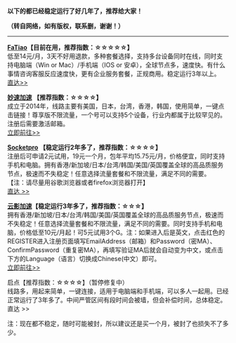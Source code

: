 **以下的都已经稳定运行了好几年了，推荐给大家！**

**（转自网络，如有版权，联系删，谢谢！）**

------------------------------------------------------------------------------------------

**[FaTiao](http://t.cn/AisCq0kt)【目前在用，推荐指数：☆☆☆☆☆】**<br/>
低至14元/月，3天不好用退款，多种套餐选择，支持多台设备同时在线，同时支持电脑端（Win or Mac）/手机端（IOS or 安卓），全球节点多，速度快。有什么事情咨询客服反应速度快，更有企业服务套餐，正规商用。稳定运行3年以上。<br/>
[直达>>](http://t.cn/AisCq0kt)

**[妙速加速](http://t.cn/Rj8iapn)  【推荐指数：☆☆☆☆】**<br/>
成立于2014年，线路主要有美国，日本，台湾，香港，韩国，使用简单，一键点击链接！尊享版不限流量，一个号可以支持5个设备，行业内都属于比较罕见的。注册后需要激活邮箱。<br/>
[立即前往>>](http://t.cn/Rj8iapn)

**[Socketpro](http://t.cn/EyaN45B) 【稳定运行2年多了，推荐指数：☆☆☆☆】**<br/>
注册后可申请2元试用，19元一个月，包年平均15.75元/月，价格便宜，同时支持手机和电脑。拥有香港/新加坡/日本/台湾/韩国/美国/英国覆盖全球的高品质服务节点，极速而不失稳定！任意选择流量套餐和不限流量，满足不同的需要。
【注：请尽量用谷歌浏览器或者firefox浏览器打开】<br/>
[直达 >>](http://t.cn/EyaN45B)

**[云影加速](https://store.cloudss.org/aff.php?aff=1350)【稳定运行3年多了，推荐指数：☆☆☆】**<br/>
拥有香港/新加坡/日本/台湾/韩国/美国/英国覆盖全球的高品质服务节点，极速而不失稳定！任意选择流量套餐和不限流量，满足不同的需要。同时支持手机和电脑，价格低至10元/月起！可5元试用3个G。注：如果进入后是英文，点击红色的REGISTER进入注册页面填写EmailAddress（邮箱）和Password（密MA）、ConfirmPassword（重复密MA），再填写验证MA后就会自动变为中文，或点击下方的Language（语言）切换成Chinese(中文）即可。<br/>
[立即前往>>](https://store.cloudss.org/aff.php?aff=1350)


启点【推荐指数：☆☆☆☆】（暂停修复中）<br/>
线路多，用起来简单，一键连接，适用于电脑端和手机端，可以多人一起用。已经正常运行了3年多了。中间严管区间有段时间会被墙，但会补偿时间，总体稳定。<br/>
直达 >>


注：现在都不稳定，随时可能被封，所以建议还是买一个月，被封了也损失不了多少。
